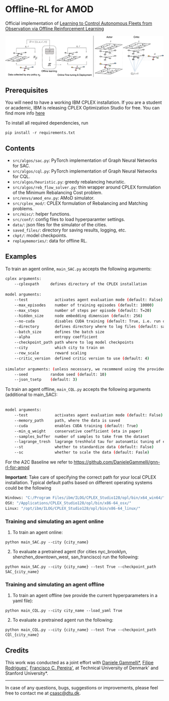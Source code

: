 # Offline-RL for AMOD
Official implementation of [Learning to Control Autonomous Fleets from Observation via Offline Reinforcement Learning](https://arxiv.org/abs/2302.14833)

<img align="center" src="readme_figure.png" width="1100"/></td> <br/>

## Prerequisites

You will need to have a working IBM CPLEX installation. If you are a student or academic, IBM is releasing CPLEX Optimization Studio for free. You can find more info [here](https://community.ibm.com/community/user/datascience/blogs/xavier-nodet1/2020/07/09/cplex-free-for-students)

To install all required dependencies, run
```
pip install -r requirements.txt
```

## Contents

* `src/algos/sac.py`: PyTorch implementation of Graph Neural Networks for SAC.
* `src/algos/cql.py`: PyTorch implementation of Graph Neural Networks for CQL.
* `src/algos/heuristic.py`: greedy rebalancing heuristic.
* `src/algos/reb_flow_solver.py`: thin wrapper around CPLEX formulation of the Minimum Rebalancing Cost problem.
* `src/envs/amod_env.py`: AMoD simulator.
* `src/cplex_mod/`: CPLEX formulation of Rebalancing and Matching problems.
* `src/misc/`: helper functions.
* `src/conf/`: config files to load hyperparamter settings.
* `data/`: json files for the simulator of the cities.
* `saved_files/`: directory for saving results, logging, etc.
* `ckpt/`: model checkpoints.
* `replaymemories/`: data for offline RL.

## Examples

To train an agent online, `main_SAC.py` accepts the following arguments:
```bash
cplex arguments:
    --cplexpath     defines directory of the CPLEX installation
    
model arguments:
    --test            activates agent evaluation mode (default: False)
    --max_episodes    number of training episodes (default: 10000)
    --max_steps       number of steps per episode (default: T=20)
    --hidden_size     node embedding dimension (default: 256)
    --no-cuda         disables CUDA training (default: True, i.e. run on CPU)
    --directory       defines directory where to log files (default: saved_files)
    --batch_size      defines the batch size 
    --alpha           entropy coefficient 
    --checkpoint_path path where to log model checkpoints
    --city            which city to train on 
    --rew_scale       reward scaling 
    --critic_version  defined critic version to use (default: 4)

simulator arguments: (unless necessary, we recommend using the provided ones)
    --seed          random seed (default: 10)
    --json_tsetp    (default: 3)
```

To train an agent offline, `main_CQL.py` accepts the following arguments (additional to main_SAC):
```bash
    
model arguments:
    --test            activates agent evaluation mode (default: False)
    --memory_path     path, where the data is saved
    --cuda            enables CUDA training (default: True)
    --min_q_weight    conservative coefficient (eta in paper)
    --samples_buffer  number of samples to take from the dataset 
    --lagrange_tresh  lagrange treshhold tau for autonamtic tuning of eta 
    --st              whether to standardize data (default: False)
    --sc              whether to scale the data (default: Fasle)     
```
For the A2C Baseline we refer to https://github.com/DanieleGammelli/gnn-rl-for-amod

**Important**: Take care of specifying the correct path for your local CPLEX installation. Typical default paths based on different operating systems could be the following
```bash
Windows: "C:/Program Files/ibm/ILOG/CPLEX_Studio128/opl/bin/x64_win64/"
OSX: "/Applications/CPLEX_Studio128/opl/bin/x86-64_osx/"
Linux: "/opt/ibm/ILOG/CPLEX_Studio128/opl/bin/x86-64_linux/"
```
### Training and simulating an agent online

1. To train an agent online:
```
python main_SAC.py --city {city_name}
```

2. To evaluate a pretrained agent (for cities nyc_brooklyn, shenzhen_downtown_west, san_francisco) run the following:
```
python main_SAC.py --city {city_name} --test True --checkpoint_path SAC_{city_name}
```
### Training and simulating an agent offline

1. To train an agent offline (we provide the current hyperparameters in a yaml file):
```
python main_CQL.py --city city_name --load_yaml True
```

2. To evaluate a pretrained agent run the following:
```
python main_CQL.py --city {city_name} --test True --checkpoint_path CQl_{city_name}
```
## Credits
This work was conducted as a joint effort with [Daniele Gammelli*](https://scholar.google.com/citations?user=C9ZbB3cAAAAJ&hl=de&oi=sra), [Filipe Rodrigues'](http://fprodrigues.com/), [Francisco C. Pereira'](http://camara.scripts.mit.edu/home/), at Technical University of Denmark' and Stanford University*. 

----------
In case of any questions, bugs, suggestions or improvements, please feel free to contact me at csasc@dtu.dk.

